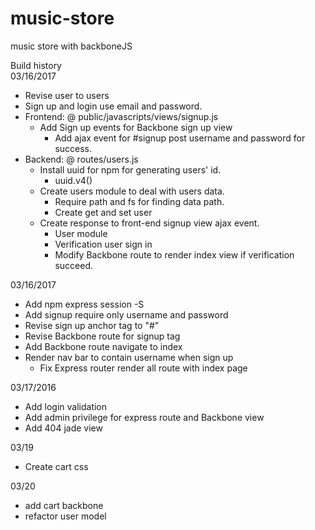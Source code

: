 # music-store
music store with backboneJS  

Build history  
03/16/2017  
*	Revise user to users
*	Sign up and login use email and password.
*	Frontend: @ public/javascripts/views/signup.js
	*	Add Sign up events for Backbone sign up view
		*	Add ajax event for #signup post username and password for success.
*	Backend: @ routes/users.js
	*	Install uuid for npm for generating users' id.
		*	uuid.v4()
	*	Create users module to deal with users data.
		*	Require path and fs for finding data path.
		*	Create get and set user
	*	Create response to front-end signup view ajax event.
		*	User module
		*	Verification user sign in
		*	Modify Backbone route to render index view if verification succeed.  

03/16/2017  
*	Add npm express session -S
*	Add signup require only username and password
*	Revise sign up anchor tag to "#"
*	Revise Backbone route for signup tag
*	Add Backbone route navigate to index
*	Render nav bar to contain username when sign up
	*	Fix Express router render all route with index page  

03/17/2016  
*	Add login validation
*	Add admin privilege for express route and Backbone view
*	Add 404 jade view  

03/19  
*	Create cart css

03/20  
*	add cart backbone
*	refactor user model

